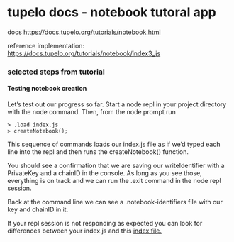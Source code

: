 # tupelo docs - notebook tutoral app

docs https://docs.tupelo.org/tutorials/notebook.html

reference implementation: https://docs.tupelo.org/tutorials/notebook/index3_js

### selected steps from tutorial 

#### Testing notebook creation

Let’s test out our progress so far. Start a node repl in your project directory with the node command. Then, from the node prompt run

```
> .load index.js
> createNotebook();
```

This sequence of commands loads our index.js file as if we’d typed each line into the repl and then runs the createNotebook() function.

You should see a confirmation that we are saving our writeIdentifier with a PrivateKey and a chainID in the console. As long as you see those, everything is on track and we can run the .exit command in the node repl session.

Back at the command line we can see a .notebook-identifiers file with our key and chainID in it.

If your repl session is not responding as expected you can look for differences between your index.js and this [index file.](https://docs.tupelo.org/tutorials/notebook/index1_js)
